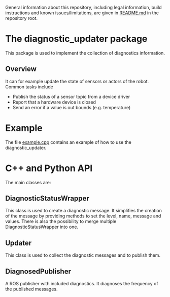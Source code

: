 General information about this repository, including legal information, build instructions and known issues/limitations, are given in [README.md](../README.md) in the repository root.
# The diagnostic_updater package

This package is used to implement the collection of diagnostics information.

## Overview
It can for example update the state of sensors or actors of the robot.
Common tasks include
* Publish the status of a sensor topic from a device driver
* Report that a hardware device is closed
* Send an error if a value is out bounds (e.g. temperature)

# Example
The file [example.cpp](src/example.cpp) contains an example of how to use the diagnostic_updater.

# C++ and Python API
The main classes are:

## DiagnosticStatusWrapper
This class is used to create a diagnostic message. 
It simplifies the creation of the message by providing methods to set the level, name, message and values.
There is also the possibility to merge multiple DiagnosticStatusWrapper into one.

## Updater
This class is used to collect the diagnostic messages and to publish them.

## DiagnosedPublisher
A ROS publisher with included diagnostics. 
It diagnoses the frequency of the published messages.

